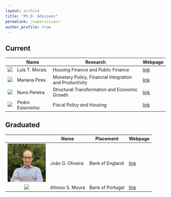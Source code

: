 ```yaml
---
layout: archive
title: "Ph.D. Advisees"
permalink: /supervision/
author_profile: true
---
```


## Current

|                                                                                  | Name             | Research                                                | Webpage                                                                                                                              |
|:--------------------------------------------------------------------------------:|------------------|---------------------------------------------------------|--------------------------------------------------------------------------------------------------------------------------------------|
| <img src="https://luistelesm.github.io/assets/images/ltm-photo.jpg" width="120"> | Luis T. Morais   | Housing Finance and Public Finance                      | [link](https://luistelesm.github.io/)                                                                                                |
|  <img src="https://www.novasbe.unl.pt/Portals/0/Faculty/25913.jpg" width="120">  | Mariana Pires    | Monetary Policy, Financial Integration and Productivity | [link](https://www.mariananetopires.com/) |
|  <img src="https://www.novasbe.unl.pt/Portals/0/Faculty/25809.jpg" width="120">  | Nuno Pereira     | Structural Transformation and Economic Growth           | [link](https://www.novasbe.unl.pt/en/faculty-research/faculty/faculty-detail/id/1330/nuno-pereira?page=28&fbclid=IwAR1X1fmWqi9HMXanR_KAortRI9-v36UHF6GJgAvHaIc-wZxVyr_1OH42F1c) |
|  <img src="https://www.novasbe.unl.pt/Portals/0/Faculty/32031.jpg" width="120">  | Pedro Estorninho | Fiscal Policy and Housing                               | [link](https://www.novasbe.unl.pt/en/faculty-research/faculty/faculty-detail/id/1331/pedro-estorninho?ct=16178&page=30) |

## Graduated

|                                                                                | Name             | Placement         | Webpage                                                           |
|:------------------------------------------------------------------------------:|------------------|-------------------|-------------------------------------------------------------------|
|                   <img src="/images/barata.png" width="120">                   | João G. Oliveira  | Bank of England    | [link](https://www.joaogoliveira.com/)                            |
| <img src="https://www.novasbe.unl.pt/Portals/0/Faculty/30585.jpg" width="120"> | Afonso S. Moura   | Bank of Portugal   | [link](https://sites.google.com/view/afonsosmoura/home)           |

